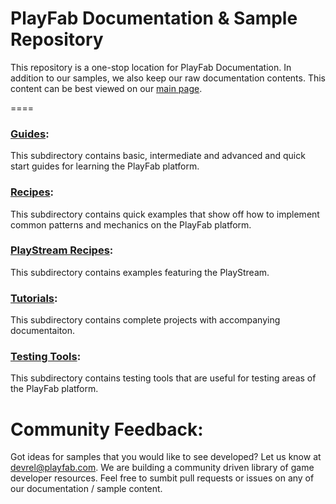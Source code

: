 # PlayFab Documentation & Sample Repository
This repository is a one-stop location for PlayFab Documentation. In addition to our samples, we also keep our raw documentation contents. This content can be best viewed on our [main&nbsp;page](https://api.playfab.com).


====

### [Guides](/Guides/):
This subdirectory contains basic, intermediate and advanced and quick start guides for learning the PlayFab platform.

### [Recipes](/Recipes/):
This subdirectory contains quick examples that show off how to implement common patterns and mechanics on the PlayFab platform. 

### [PlayStream Recipes](/PlayStreamRecipes/):
This subdirectory contains examples featuring the PlayStream.

### [Tutorials](/Tutorials/):
This subdirectory contains complete projects with accompanying documentaiton. 

### [Testing Tools](/TestingTools/):
This subdirectory contains testing tools that are useful for testing areas of the PlayFab platform. 


# Community Feedback:
Got ideas for samples that you would like to see developed? Let us know at [devrel@playfab.com](mailto:devrel@playfab.com). We are building a community driven library of game developer resources. Feel free to sumbit pull requests or issues on any of our documentation / sample content.